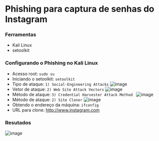 # Phishing para captura de senhas do Instagram

### Ferramentas

- Kali Linux
- setoolkit

### Configurando o Phishing no Kali Linux

- Acesso root: ``` sudo su ```
- Iniciando o setoolkit: ``` setoolkit ```
- Tipo de ataque: ``` 1) Social-Engineering Attacks ```
![image](https://github.com/user-attachments/assets/fda503d5-410a-4f31-8b45-8df0f68b0a46)
- Vetor de ataque: ``` 2) Web Site Attack Vectors ```
![image](https://github.com/user-attachments/assets/6e9d82f8-d497-4565-bf26-8eabc409975c)
- Método de ataque: ```3) Credential Harvester Attack Method ```
![image](https://github.com/user-attachments/assets/1091f92d-04ad-4ff6-a5e7-70150fefb64e)
- Método de ataque: ``` 2) Site Cloner ```
![image](https://github.com/user-attachments/assets/68f357cf-f28c-4fc3-ba85-8e24e8f2a5c3)
- Obtendo o endereço da máquina: ``` ifconfig ```
- URL para clone: http://www.instagram.com

### Resutados

![image](https://github.com/user-attachments/assets/cbeeddff-f305-4a06-9bc2-da5cc5764c55)
